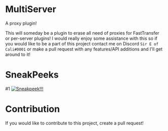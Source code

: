 # MultiServer
A proxy plugin!

This will someday be a plugin to erase all need of proxies for FastTransfer or per-server plugins! I would really enjoy some assistance with this so if you would like to be a part of this project contact me on Discord `Sir E of Cali#0001` or make a pull request with any features/API additions and I'll get around to it!

# SneakPeeks

#1
[![Sneakpeek!!!](http://i3.ytimg.com/vi/BwNlNTnYg2o/maxresdefault.jpg)](https://youtu.be/BwNlNTnYg2o)

# Contribution

If you would like to contribute to this project, create a pull request!
